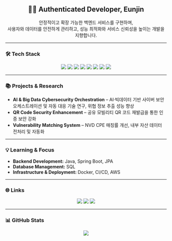 <h2 align="center">🙋‍♀️ Authenticated Developer, Eunjin</h2>

<p align="center">
  안정적이고 확장 가능한 백엔드 서비스를 구현하며,<br/>
  사용자와 데이터를 안전하게 관리하고, 성능 최적화와 서비스 신뢰성을 높이는 개발을 지향합니다.

</p>

---

### 🛠 Tech Stack
<p align="center">
  <img src="https://img.shields.io/badge/Java-007396?style=flat-square&logo=java&logoColor=white"/>
  <img src="https://img.shields.io/badge/Python-3776AB?style=flat-square&logo=python&logoColor=white"/>
  <img src="https://img.shields.io/badge/Spring-6DB33F?style=flat-square&logo=spring&logoColor=white"/>
  <img src="https://img.shields.io/badge/SpringBoot-6DB33F?style=flat-square&logo=springboot&logoColor=white"/>
  <img src="https://img.shields.io/badge/MySQL-4479A1?style=flat-square&logo=mysql&logoColor=white"/>
  <img src="https://img.shields.io/badge/AWS-232F3E?style=flat-square&logo=amazonaws&logoColor=white"/>
  <img src="https://img.shields.io/badge/JWT-000000?style=flat-square&logo=jsonwebtokens&logoColor=white"/>
  <img src="https://img.shields.io/badge/Docker-2496ED?style=flat-square&logo=docker&logoColor=white"/>
</p>

---

### 📚 Projects & Research
- **AI & Big Data Cybersecurity Orchestration** – AI·빅데이터 기반 사이버 보안 오케스트레이션 및 자동 대응 기술 연구, 위협 정보 추출 성능 향상
- **QR Code Security Enhancement** – 공유 모빌리티 QR 코드 재발급을 통한 인증 보안 강화
- **Vulnerability Matching System** – NVD CPE 매칭률 개선, 내부 자산 데이터 전처리 및 자동화

---

### 💡 Learning & Focus
- **Backend Development:** Java, Spring Boot, JPA  
- **Database Management:** SQL 
- **Infrastructure & Deployment:** Docker, CI/CD, AWS

---

### 🌐 Links
<p align="center">
  <a href="https://solved.ac/profile/eunjin0468"><img src="https://img.shields.io/badge/Solved.ac-5A2D82?style=flat-square&logo=solved.ac&logoColor=white"/></a>
  <a href="https://dxxxwls.tistory.com/"><img src="https://img.shields.io/badge/Blog-00ACC1?style=flat-square&logo=ghost&logoColor=white"/></a>
  <a href="mailto:dxxxwls@gmail.com"><img src="https://img.shields.io/badge/Email-D14836?style=flat-square&logo=gmail&logoColor=white"/></a>
</p>

---

### 📊 GitHub Stats
<p align="center">
  <img src="https://github-readme-stats.vercel.app/api?username=eunjin0468&show_icons=true&theme=tokyonight"/>
</p>
